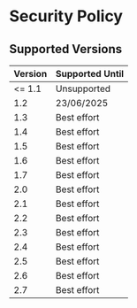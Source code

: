 # Security Policy

## Supported Versions

| Version | Supported Until |
| ------- | --------------- |
| <= 1.1  | Unsupported     |
| 1.2     | 23/06/2025      |
| 1.3     | Best effort     |
| 1.4     | Best effort     |
| 1.5     | Best effort     |
| 1.6     | Best effort     |
| 1.7     | Best effort     |
| 2.0     | Best effort     |
| 2.1     | Best effort     |
| 2.2     | Best effort     |
| 2.3     | Best effort     |
| 2.4     | Best effort     |
| 2.5     | Best effort     |
| 2.6     | Best effort     |
| 2.7     | Best effort     |
